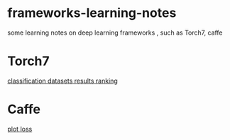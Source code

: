 # frameworks-learning-notes
some learning notes on deep learning frameworks , such as Torch7, caffe


# Torch7
[classification datasets results ranking](https://rodrigob.github.io/are_we_there_yet/build/classification_datasets_results.html)

# Caffe
[plot loss](https://cvdreamer.wordpress.com/2016/07/27/how-to-plot-training/)
